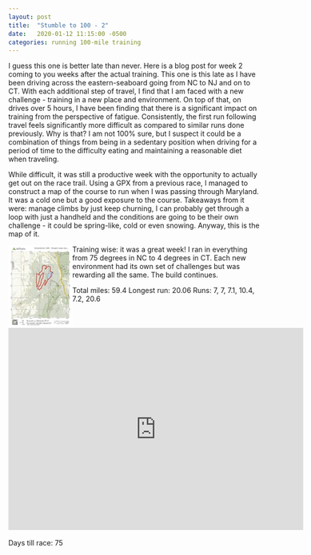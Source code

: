 ```yaml
---
layout: post
title:  "Stumble to 100 - 2"
date:   2020-01-12 11:15:00 -0500
categories: running 100-mile training
---
```


I guess this one is better late than never. Here is a blog post for week 2 coming to you weeks after the actual training. This one is this late as I have been driving across the eastern-seaboard going from NC to NJ and on to CT. With each additional step of travel, I find that I am faced with a new challenge - training in a new place and environment. On top of that, on drives over 5 hours, I have been finding that there is a significant impact on training from the perspective of fatigue. Consistently, the first run following travel feels significantly more difficult as compared to similar runs done previously. Why is that? I am not 100% sure, but I suspect it could be a combination of things from being in a sedentary position when driving for a period of time to the difficulty eating and maintaining a reasonable diet when traveling.

While difficult, it was still a productive week with the opportunity to actually get out on the race trail. Using a GPX from a previous race, I managed to construct a map of the course to run when I was passing through Maryland. It was a cold one but a good exposure to the course. Takeaways from it were: manage climbs by just keep churning, I can probably get through a loop with just a handheld and the conditions are going to be their own challenge - it could be spring-like, cold or even snowing. Anyway, this is the map of it.

<img style="float: left;" src="/assets/gb_2.png">

Training wise: it was a great week! I ran in everything from 75 degrees in NC to 4 degrees in CT. Each new environment had its own set of challenges but was rewarding all the same. The build continues.


Total miles: 59.4
Longest run: 20.06
Runs: 7, 7, 7.1, 10.4, 7.2, 20.6

<iframe height='405' width='590' frameborder='0' allowtransparency='true' scrolling='no' src='https://www.strava.com/activities/3002815523/embed/313b4198c3b600c68668d4c232d01bd9158fe956'></iframe>

Days till race: 75
